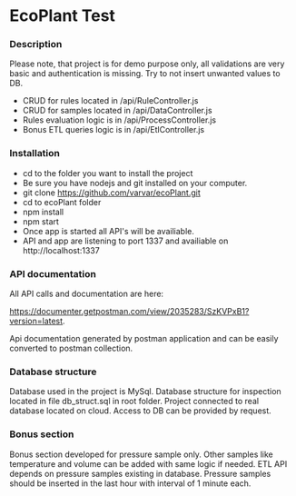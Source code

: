 # EcoPlant Test

### Description

Please note, that project is for demo purpose only, all validations are very basic and authentication is missing.
Try to not insert unwanted values to DB.

+ CRUD for rules located in /api/RuleController.js
+ CRUD for samples located in /api/DataController.js
+ Rules evaluation logic is in /api/ProcessController.js
+ Bonus ETL queries logic is in /api/EtlController.js

### Installation 

+ cd to the folder you want to install the project
+ Be sure you have nodejs and git installed on your computer.
+ git clone https://github.com/varvar/ecoPlant.git
+ cd to ecoPlant folder
+ npm install
+ npm start
+ Once app is started all API's will be availiable.
+ API and app are listening to port 1337 and availiable on http://localhost:1337


### API documentation

All API calls and documentation are here:

https://documenter.getpostman.com/view/2035283/SzKVPxB1?version=latest.

Api documentation generated by postman application and can be easily converted to postman collection.


### Database structure

Database used in the project is MySql. Database structure for inspection located in file db_struct.sql in root folder. Project connected to real database located on cloud. Access to DB can be provided by request.


### Bonus section

Bonus section developed for pressure sample only. Other samples like temperature and volume can be added with same logic if needed. ETL API depends on pressure samples existing in database. Pressure samples should be inserted in the last hour with interval of 1 minute each.

<!-- Internally, Sails used [`sails-generate@1.16.13`](https://github.com/balderdashy/sails-generate/tree/v1.16.13/lib/core-generators/new). -->



<!--
Note:  Generators are usually run using the globally-installed `sails` CLI (command-line interface).  This CLI version is _environment-specific_ rather than app-specific, thus over time, as a project's dependencies are upgraded or the project is worked on by different developers on different computers using different versions of Node.js, the Sails dependency in its package.json file may differ from the globally-installed Sails CLI release it was originally generated with.  (Be sure to always check out the relevant [upgrading guides](https://sailsjs.com/upgrading) before upgrading the version of Sails used by your app.  If you're stuck, [get help here](https://sailsjs.com/support).)
-->

